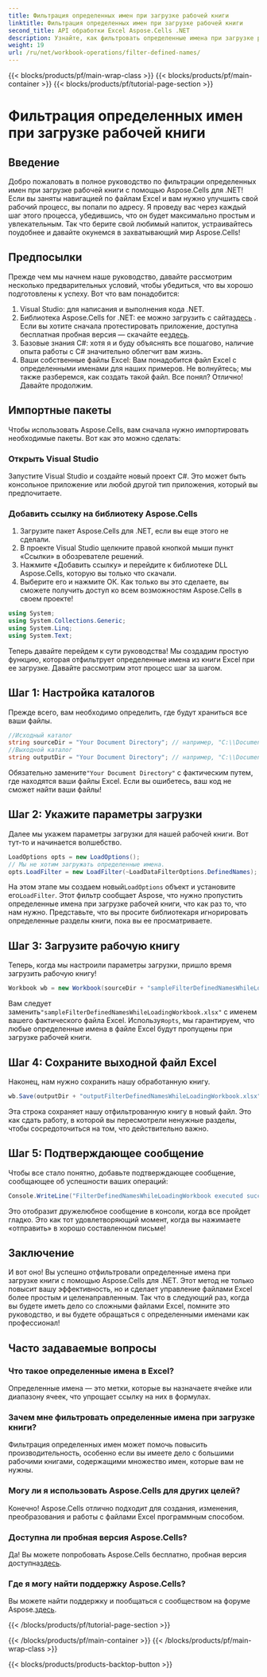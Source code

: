```yaml
---
title: Фильтрация определенных имен при загрузке рабочей книги
linktitle: Фильтрация определенных имен при загрузке рабочей книги
second_title: API обработки Excel Aspose.Cells .NET
description: Узнайте, как фильтровать определенные имена при загрузке рабочей книги с помощью Aspose.Cells для .NET. Пошаговое руководство по улучшению обработки Excel.
weight: 19
url: /ru/net/workbook-operations/filter-defined-names/
---
```


{{< blocks/products/pf/main-wrap-class >}}
{{< blocks/products/pf/main-container >}}
{{< blocks/products/pf/tutorial-page-section >}}

# Фильтрация определенных имен при загрузке рабочей книги

## Введение
Добро пожаловать в полное руководство по фильтрации определенных имен при загрузке рабочей книги с помощью Aspose.Cells для .NET! Если вы заняты навигацией по файлам Excel и вам нужно улучшить свой рабочий процесс, вы попали по адресу. Я проведу вас через каждый шаг этого процесса, убедившись, что он будет максимально простым и увлекательным. Так что берите свой любимый напиток, устраивайтесь поудобнее и давайте окунемся в захватывающий мир Aspose.Cells!
## Предпосылки
Прежде чем мы начнем наше руководство, давайте рассмотрим несколько предварительных условий, чтобы убедиться, что вы хорошо подготовлены к успеху. Вот что вам понадобится:
1. Visual Studio: для написания и выполнения кода .NET.
2.  Библиотека Aspose.Cells for .NET: ее можно загрузить с сайта[здесь](https://releases.aspose.com/cells/net/) . Если вы хотите сначала протестировать приложение, доступна бесплатная пробная версия — скачайте ее[здесь](https://releases.aspose.com/).
3. Базовые знания C#: хотя я и буду объяснять все пошагово, наличие опыта работы с C# значительно облегчит вам жизнь.
4. Ваши собственные файлы Excel: Вам понадобится файл Excel с определенными именами для наших примеров. Не волнуйтесь; мы также разберемся, как создать такой файл.
Все понял? Отлично! Давайте продолжим.
## Импортные пакеты
Чтобы использовать Aspose.Cells, вам сначала нужно импортировать необходимые пакеты. Вот как это можно сделать:
### Открыть Visual Studio
Запустите Visual Studio и создайте новый проект C#. Это может быть консольное приложение или любой другой тип приложения, который вы предпочитаете.
### Добавить ссылку на библиотеку Aspose.Cells
1. Загрузите пакет Aspose.Cells для .NET, если вы еще этого не сделали.
2. В проекте Visual Studio щелкните правой кнопкой мыши пункт «Ссылки» в обозревателе решений.
3. Нажмите «Добавить ссылку» и перейдите к библиотеке DLL Aspose.Cells, которую вы только что скачали.
4. Выберите его и нажмите ОК.
Как только вы это сделаете, вы сможете получить доступ ко всем возможностям Aspose.Cells в своем проекте!
```csharp
using System;
using System.Collections.Generic;
using System.Linq;
using System.Text;
```
Теперь давайте перейдем к сути руководства! Мы создадим простую функцию, которая отфильтрует определенные имена из книги Excel при ее загрузке. Давайте рассмотрим этот процесс шаг за шагом.
## Шаг 1: Настройка каталогов
Прежде всего, вам необходимо определить, где будут храниться все ваши файлы.
```csharp
//Исходный каталог
string sourceDir = "Your Document Directory"; // например, "C:\\Documents\\ExcelFiles\\"
//Выходной каталог
string outputDir = "Your Document Directory"; // например, "C:\\Documents\\ExcelFiles\\Output\\"
```
 Обязательно замените`"Your Document Directory"` с фактическим путем, где находятся ваши файлы Excel. Если вы ошибетесь, ваш код не сможет найти ваши файлы!
## Шаг 2: Укажите параметры загрузки
Далее мы укажем параметры загрузки для нашей рабочей книги. Вот тут-то и начинается волшебство.
```csharp
LoadOptions opts = new LoadOptions();
// Мы не хотим загружать определенные имена.
opts.LoadFilter = new LoadFilter(~LoadDataFilterOptions.DefinedNames);
```
 На этом этапе мы создаем новый`LoadOptions` объект и установите его`LoadFilter`. Этот фильтр сообщает Aspose, что нужно пропустить определенные имена при загрузке рабочей книги, что как раз то, что нам нужно. Представьте, что вы просите библиотекаря игнорировать определенные разделы книги, пока вы ее просматриваете.
## Шаг 3: Загрузите рабочую книгу
Теперь, когда мы настроили параметры загрузки, пришло время загрузить рабочую книгу!
```csharp
Workbook wb = new Workbook(sourceDir + "sampleFilterDefinedNamesWhileLoadingWorkbook.xlsx", opts);
```
 Вам следует заменить`"sampleFilterDefinedNamesWhileLoadingWorkbook.xlsx"` с именем вашего фактического файла Excel. Используя`opts`, мы гарантируем, что любые определенные имена в файле Excel будут пропущены при загрузке рабочей книги.
## Шаг 4: Сохраните выходной файл Excel
Наконец, нам нужно сохранить нашу обработанную книгу.
```csharp
wb.Save(outputDir + "outputFilterDefinedNamesWhileLoadingWorkbook.xlsx");
```
Эта строка сохраняет нашу отфильтрованную книгу в новый файл. Это как сдать работу, в которой вы пересмотрели ненужные разделы, чтобы сосредоточиться на том, что действительно важно.
## Шаг 5: Подтверждающее сообщение
Чтобы все стало понятно, добавьте подтверждающее сообщение, сообщающее об успешности ваших операций:
```csharp
Console.WriteLine("FilterDefinedNamesWhileLoadingWorkbook executed successfully.");
```
Это отобразит дружелюбное сообщение в консоли, когда все пройдет гладко. Это как тот удовлетворяющий момент, когда вы нажимаете «отправить» в хорошо составленном письме!
## Заключение
И вот оно! Вы успешно отфильтровали определенные имена при загрузке книги с помощью Aspose.Cells для .NET. Этот метод не только повысит вашу эффективность, но и сделает управление файлами Excel более простым и целенаправленным. Так что в следующий раз, когда вы будете иметь дело со сложными файлами Excel, помните это руководство, и вы будете обращаться с определенными именами как профессионал!
## Часто задаваемые вопросы
### Что такое определенные имена в Excel?  
Определенные имена — это метки, которые вы назначаете ячейке или диапазону ячеек, что упрощает ссылку на них в формулах.
### Зачем мне фильтровать определенные имена при загрузке книги?  
Фильтрация определенных имен может помочь повысить производительность, особенно если вы имеете дело с большими рабочими книгами, содержащими множество имен, которые вам не нужны.
### Могу ли я использовать Aspose.Cells для других целей?  
Конечно! Aspose.Cells отлично подходит для создания, изменения, преобразования и работы с файлами Excel программным способом.
### Доступна ли пробная версия Aspose.Cells?  
 Да! Вы можете попробовать Aspose.Cells бесплатно, пробная версия доступна[здесь](https://releases.aspose.com/).
### Где я могу найти поддержку Aspose.Cells?  
Вы можете найти поддержку и пообщаться с сообществом на форуме Aspose.[здесь](https://forum.aspose.com/c/cells/9).

{{< /blocks/products/pf/tutorial-page-section >}}

{{< /blocks/products/pf/main-container >}}
{{< /blocks/products/pf/main-wrap-class >}}

{{< blocks/products/products-backtop-button >}}
